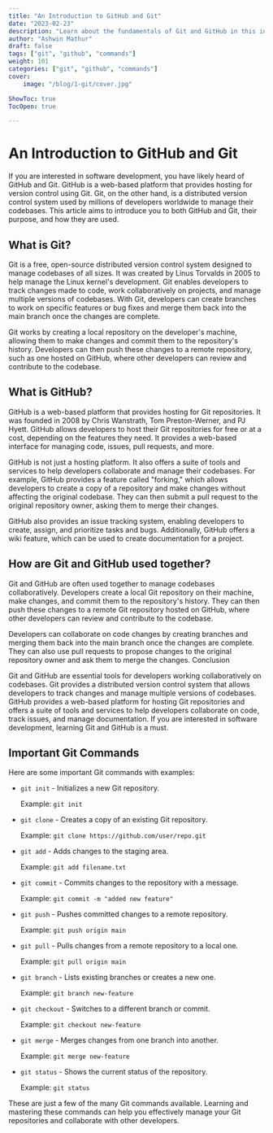 ```yaml
---
title: "An Introduction to GitHub and Git"
date: "2023-02-23"
description: "Learn about the fundamentals of Git and GitHub in this introductory article, including what they are, how they work, and how they can benefit your development workflow."
author: "Ashwin Mathur"
draft: false
tags: ["git", "github", "commands"]
weight: 101
categories: ["git", "github", "commands"]
cover: 
    image: "/blog/1-git/cover.jpg"

ShowToc: true
TocOpen: true

---
```


# An Introduction to GitHub and Git

If you are interested in software development, you have likely heard of GitHub and Git. GitHub is a web-based platform that provides hosting for version control using Git. Git, on the other hand, is a distributed version control system used by millions of developers worldwide to manage their codebases. This article aims to introduce you to both GitHub and Git, their purpose, and how they are used.

## What is Git?

Git is a free, open-source distributed version control system designed to manage codebases of all sizes. It was created by Linus Torvalds in 2005 to help manage the Linux kernel's development. Git enables developers to track changes made to code, work collaboratively on projects, and manage multiple versions of codebases. With Git, developers can create branches to work on specific features or bug fixes and merge them back into the main branch once the changes are complete.

Git works by creating a local repository on the developer's machine, allowing them to make changes and commit them to the repository's history. Developers can then push these changes to a remote repository, such as one hosted on GitHub, where other developers can review and contribute to the codebase.

## What is GitHub?

GitHub is a web-based platform that provides hosting for Git repositories. It was founded in 2008 by Chris Wanstrath, Tom Preston-Werner, and PJ Hyett. GitHub allows developers to host their Git repositories for free or at a cost, depending on the features they need. It provides a web-based interface for managing code, issues, pull requests, and more.

GitHub is not just a hosting platform. It also offers a suite of tools and services to help developers collaborate and manage their codebases. For example, GitHub provides a feature called "forking," which allows developers to create a copy of a repository and make changes without affecting the original codebase. They can then submit a pull request to the original repository owner, asking them to merge their changes.

GitHub also provides an issue tracking system, enabling developers to create, assign, and prioritize tasks and bugs. Additionally, GitHub offers a wiki feature, which can be used to create documentation for a project.

## How are Git and GitHub used together?

Git and GitHub are often used together to manage codebases collaboratively. Developers create a local Git repository on their machine, make changes, and commit them to the repository's history. They can then push these changes to a remote Git repository hosted on GitHub, where other developers can review and contribute to the codebase.

Developers can collaborate on code changes by creating branches and merging them back into the main branch once the changes are complete. They can also use pull requests to propose changes to the original repository owner and ask them to merge the changes.
Conclusion

Git and GitHub are essential tools for developers working collaboratively on codebases. Git provides a distributed version control system that allows developers to track changes and manage multiple versions of codebases. GitHub provides a web-based platform for hosting Git repositories and offers a suite of tools and services to help developers collaborate on code, track issues, and manage documentation. If you are interested in software development, learning Git and GitHub is a must.

## Important Git Commands

Here are some important Git commands with examples:

- `git init` - Initializes a new Git repository.
    
    Example: `git init`

- `git clone` - Creates a copy of an existing Git repository.
    
    Example: `git clone https://github.com/user/repo.git`

- `git add` - Adds changes to the staging area.
    
    Example: `git add filename.txt`

- `git commit` - Commits changes to the repository with a message.
    
    Example: `git commit -m "added new feature"`

- `git push` - Pushes committed changes to a remote repository.
    
    Example: `git push origin main`

- `git pull` - Pulls changes from a remote repository to a local one.
    
    Example: `git pull origin main`

- `git branch` - Lists existing branches or creates a new one.
    
    Example: `git branch new-feature`

- `git checkout` - Switches to a different branch or commit.
    
    Example: `git checkout new-feature`

- `git merge` - Merges changes from one branch into another.
    
    Example: `git merge new-feature`

- `git status` - Shows the current status of the repository.
    
    Example: `git status`

These are just a few of the many Git commands available. Learning and mastering these commands can help you effectively manage your Git repositories and collaborate with other developers.

<!--advert-->


